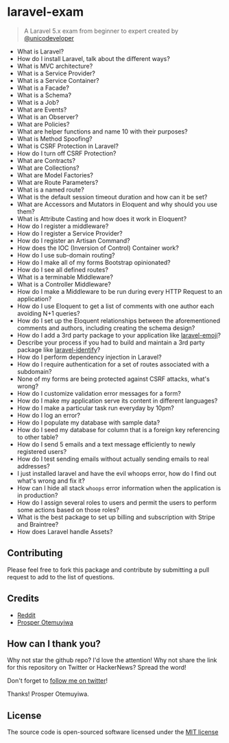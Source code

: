 # laravel-exam
> A Laravel 5.x exam from beginner to expert created by [@unicodeveloper](https://twitter.com/unicodeveloper)

* What is Laravel?
* How do I install Laravel, talk about the different ways?
* What is MVC architecture?
* What is a Service Provider?
* What is a Service Container?
* What is a Facade?
* What is a Schema?
* What is a Job?
* What are Events?
* What is an Observer?
* What are Policies?
* What are helper functions and name 10 with their purposes?
* What is Method Spoofing?
* What is CSRF Protection in Laravel?
* How do I turn off CSRF Protection?
* What are Contracts?
* What are Collections?
* What are Model Factories?
* What are Route Parameters?
* What is a named route?
* What is the default session timeout duration and how can it be set?
* What are Accessors and Mutators in Eloquent and why should you use them?
* What is Attribute Casting and how does it work in Eloquent?
* How do I register a middleware?
* How do I register a Service Provider?
* How do I register an Artisan Command?
* How does the IOC (Inversion of Control) Container work?
* How do I use sub-domain routing?
* How do I make all of my forms Bootstrap opinionated?
* How do I see all defined routes?
* What is a terminable Middleware?
* What is a Controller Middleware?
* How do I make a Middleware to be run during every HTTP Request to an application?
* How do I use Eloquent to get a list of comments with one author each avoiding N+1 queries?
* How do I set up the Eloquent relationships between the aforementioned comments and authors, including creating the schema design?
* How do I add a 3rd party package to your application like [laravel-emoji](https://github.com/unicodeveloper/laravel-emoji)?
* Describe your process if you had to build and maintain a 3rd party package like [laravel-identify](https://github.com/unicodeveloper/laravel-identify)?
* How do I perform dependency injection in Laravel?
* How do I require authentication for a set of routes associated with a subdomain?
* None of my forms are being protected against CSRF attacks, what's wrong?
* How do I customize validation error messages for a form?
* How do I make my application serve its content in different languages?
* How do I make a particular task run everyday by 10pm?
* How do I log an error?
* How do I populate my database with sample data?
* How do I seed my database for column that is a foreign key referencing to other table?
* How do I send 5 emails and a text message efficiently to newly registered users?
* How do I test sending emails without actually sending emails to real addresses?
* I just installed laravel and have the evil whoops error, how do I find out what's wrong and fix it?
* How can I hide all stack `whoops` error information when the application is in production?
* How do I assign several roles to users and permit the users to perform some actions based on those roles?
* What is the best package to set up billing and subscription with Stripe and Braintree?
* How does Laravel handle Assets?



## Contributing

Please feel free to fork this package and contribute by submitting a pull request to add to the list of questions.


## Credits

- [Reddit](https://www.reddit.com/r/laravel/comments/2cnrm8/laravel_interview_questions)
- [Prosper Otemuyiwa](https://twitter.com/unicodeveloper)


## How can I thank you?

Why not star the github repo? I'd love the attention! Why not share the link for this repository on Twitter or HackerNews? Spread the word!

Don't forget to [follow me on twitter](https://twitter.com/unicodeveloper)!

Thanks!
Prosper Otemuyiwa.


## License

The source code is open-sourced software licensed under the [MIT license](LICENSE.md)
